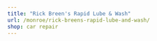```yaml
---
title: "Rick Breen's Rapid Lube & Wash"
url: /monroe/rick-breens-rapid-lube-and-wash/
shop: car repair
---
```

